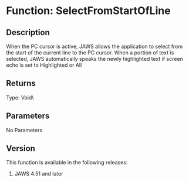 # Function: SelectFromStartOfLine

## Description

When the PC cursor is active, JAWS allows the application to select from
the start of the current line to the PC cursor. When a portion of text
is selected, JAWS automatically speaks the newly highlighted text if
screen echo is set to Highlighted or All

## Returns

Type: Void\

## Parameters

No Parameters

## Version

This function is available in the following releases:

1.  JAWS 4.51 and later
